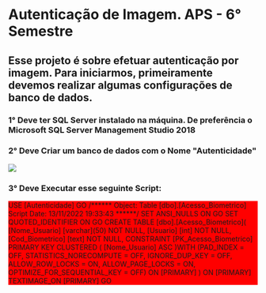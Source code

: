 <h1> Autenticação de Imagem. APS - 6° Semestre </h1> 
<h2> Esse projeto é sobre efetuar autenticação por imagem. Para iniciarmos, primeiramente devemos realizar algumas configurações de banco de dados. </h2>
<h3> 1° Deve ter SQL Server instalado na máquina. De preferência o Microsoft SQL Server Management Studio 2018 </h3>
<h3> 2° Deve Criar um banco de dados com o Nome "Autenticidade" </h3>
<div>
  <img src="https://user-images.githubusercontent.com/106789317/201944906-e391bfcd-b808-4ac7-8fb5-97d316e2194a.PNG"
</div>
  <h3> 3° Deve Executar esse seguinte Script: </h3>
<div style="background-color: #FF0000">
USE [Autenticidade]
GO
/****** Object:  Table [dbo].[Acesso_Biometrico]    Script Date: 13/11/2022 19:33:43 ******/
SET ANSI_NULLS ON
GO
SET QUOTED_IDENTIFIER ON
GO
CREATE TABLE [dbo].[Acesso_Biometrico](
	[Nome_Usuario] [varchar](50) NOT NULL,
	[Usuario] [int] NOT NULL,
	[Cod_Biometrico] [text] NOT NULL,
 CONSTRAINT [PK_Acesso_Biometrico] PRIMARY KEY CLUSTERED 
(
	[Nome_Usuario] ASC
)WITH (PAD_INDEX = OFF, STATISTICS_NORECOMPUTE = OFF, IGNORE_DUP_KEY = OFF, ALLOW_ROW_LOCKS = ON, ALLOW_PAGE_LOCKS = ON, OPTIMIZE_FOR_SEQUENTIAL_KEY = OFF) ON [PRIMARY]
) ON [PRIMARY] TEXTIMAGE_ON [PRIMARY]
GO
	
</div>
